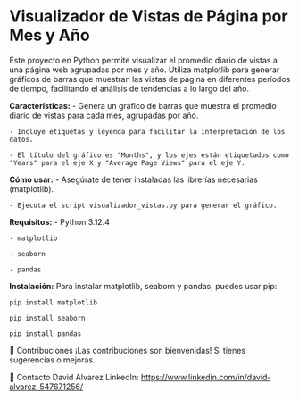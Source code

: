# Visualizador de Vistas de Página por Mes y Año

Este proyecto en Python permite visualizar el promedio diario de vistas a una página web agrupadas por mes y año. Utiliza matplotlib para generar gráficos de barras que muestran las vistas de página en diferentes períodos de tiempo, facilitando el análisis de tendencias a lo largo del año.

**Características:**
    - Genera un gráfico de barras que muestra el promedio diario de vistas para cada mes, agrupadas por año.
    
    - Incluye etiquetas y leyenda para facilitar la interpretación de los datos.
    
    - El título del gráfico es "Months", y los ejes están etiquetados como "Years" para el eje X y "Average Page Views" para el eje Y.
    

**Cómo usar:**
    - Asegúrate de tener instaladas las librerías necesarias (matplotlib).
    
    - Ejecuta el script visualizador_vistas.py para generar el gráfico.
    

**Requisitos:**
    - Python 3.12.4
    
    - matplotlib
    
    - seaborn
    
    - pandas
    

**Instalación:**
Para instalar matplotlib, seaborn y pandas, puedes usar pip:


    pip install matplotlib
    
    pip install seaborn
    
    pip install pandas


🤝 Contribuciones
¡Las contribuciones son bienvenidas! Si tienes sugerencias o mejoras.

📧 Contacto
David Alvarez
LinkedIn: https://www.linkedin.com/in/david-alvarez-547671256/
